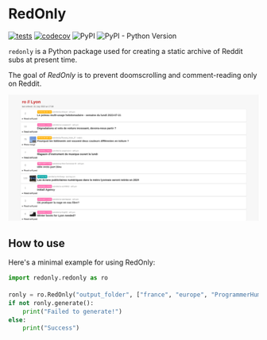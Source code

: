 # RedOnly
[![tests](https://github.com/cnovel/redonly/actions/workflows/python-test.yml/badge.svg)](https://github.com/cnovel/redonly/actions/workflows/python-test.yml)
[![codecov](https://codecov.io/gh/cnovel/redonly/branch/main/graph/badge.svg?token=nZ6KVUwGel)](https://codecov.io/gh/cnovel/redonly)
![PyPI](https://img.shields.io/pypi/v/redonly)
![PyPI - Python Version](https://img.shields.io/pypi/pyversions/redonly)



`redonly` is a Python package used for creating a static archive of Reddit subs at present time.

The goal of *RedOnly* is to prevent doomscrolling and comment-reading only on Reddit.

![Screen capture of RedOnly](img/screencap.png)

## How to use
Here's a minimal example for using RedOnly:
```python
import redonly.redonly as ro

ronly = ro.RedOnly("output_folder", ["france", "europe", "ProgrammerHumor"])
if not ronly.generate():
    print("Failed to generate!")
else:
    print("Success")
```
